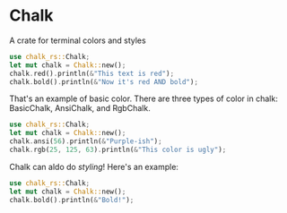# Chalk

A crate for terminal colors and styles
```rust
use chalk_rs::Chalk;
let mut chalk = Chalk::new();
chalk.red().println(&"This text is red");
chalk.bold().println(&"Now it's red AND bold");
```
That's an example of basic color. There are three types of color in chalk:
BasicChalk, AnsiChalk, and RgbChalk.
```rust
use chalk_rs::Chalk;
let mut chalk = Chalk::new();
chalk.ansi(56).println(&"Purple-ish");
chalk.rgb(25, 125, 63).println(&"This color is ugly");
```
Chalk can aldo do *styling*! Here's an example:
```rust
use chalk_rs::Chalk;
let mut chalk = Chalk::new();
chalk.bold().println(&"Bold!");
```
